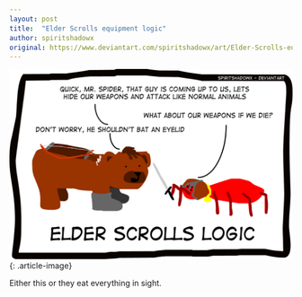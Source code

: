 ```yaml
---
layout: post
title:  "Elder Scrolls equipment logic"
author: spiritshadowx
original: https://www.deviantart.com/spiritshadowx/art/Elder-Scrolls-equipment-logic-317312500
---
```


![](/assets/img/2012-07-27.webp)
{: .article-image}

Either this or they eat everything in sight. 
